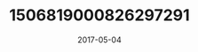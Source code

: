 ---
title: "1506819000826297291"
image: "2017-05-04 07.27.24 1506819000826297291_46248401"
date: "2017-05-04"
type: "photo"
---